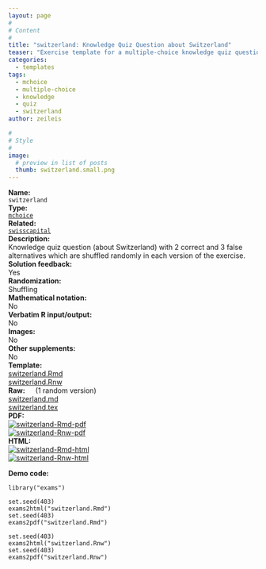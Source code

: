 ```yaml
---
layout: page
#
# Content
#
title: "switzerland: Knowledge Quiz Question about Switzerland"
teaser: "Exercise template for a multiple-choice knowledge quiz question with basic shuffling of the alternatives."
categories:
  - templates
tags:
  - mchoice
  - multiple-choice
  - knowledge
  - quiz
  - switzerland
author: zeileis

#
# Style
#
image:
  # preview in list of posts
  thumb: switzerland.small.png
---
```


<div class='row t1 b1'>
  <div class='medium-4 columns'><b>Name:</b></div>
  <div class='medium-8 columns'><code class="highlighter-rouge">switzerland</code></div>
</div>
<div class='row t1 b1'>
  <div class='medium-4 columns'><b>Type:</b></div>
  <div class='medium-8 columns'><a href="{{ site.url }}/tag/mchoice/"><code class="highlighter-rouge">mchoice</code></a></div>
</div>
<div class='row t1 b1'>   <div class='medium-4 columns'><b>Related:</b></div>   <div class='medium-8 columns'><a href="{{ site.url }}/templates/swisscapital/"><code class="highlighter-rouge">swisscapital</code></a></div> </div>

<div class='row t20 b1'>
  <div class='medium-4 columns'><b>Description:</b></div>
  <div class='medium-8 columns'>Knowledge quiz question (about Switzerland) with 2 correct and 3 false alternatives which are shuffled randomly in each version of the exercise.</div>
</div>
<div class='row t1 b1'>
  <div class='medium-4 columns'><b>Solution feedback:</b></div>
  <div class='medium-8 columns'>Yes</div>
</div>
<div class='row t1 b1'>
  <div class='medium-4 columns'><b>Randomization:</b></div>
  <div class='medium-8 columns'>Shuffling</div>
</div>
<div class='row t1 b1'>
  <div class='medium-4 columns'><b>Mathematical notation:</b></div>
  <div class='medium-8 columns'>No</div>
</div>
<div class='row t1 b1'>
  <div class='medium-4 columns'><b>Verbatim R input/output:</b></div>
  <div class='medium-8 columns'>No</div>
</div>
<div class='row t1 b1'>
  <div class='medium-4 columns'><b>Images:</b></div>
  <div class='medium-8 columns'>No</div>
</div>
<div class='row t1 b1'>
  <div class='medium-4 columns'><b>Other supplements:</b></div>
  <div class='medium-8 columns'>No</div>
</div>

<div class='row t20 b1'>
  <div class='medium-4 columns'><b>Template:</b></div>
  <div class='medium-4 columns'><a href="{{ site.url }}/assets/posts/2017-08-14-switzerland//switzerland.Rmd">switzerland.Rmd</a></div>
  <div class='medium-4 columns'><a href="{{ site.url }}/assets/posts/2017-08-14-switzerland//switzerland.Rnw">switzerland.Rnw</a></div>
</div>
<div class='row t1 b1'>
  <div class='medium-4 columns'><b>Raw:</b> (1 random version)</div>
  <div class='medium-4 columns'><a href="{{ site.url }}/assets/posts/2017-08-14-switzerland//switzerland.md" >switzerland.md</a></div>
  <div class='medium-4 columns'><a href="{{ site.url }}/assets/posts/2017-08-14-switzerland//switzerland.tex">switzerland.tex</a></div>
</div>
<div class='row t1 b1'>
  <div class='medium-4 columns'><b>PDF:</b></div>
  <div class='medium-4 columns'><a href="{{ site.url }}/assets/posts/2017-08-14-switzerland//switzerland-Rmd.pdf"><img src="{{ site.url }}/assets/posts/2017-08-14-switzerland//switzerland-Rmd-pdf.png" alt="switzerland-Rmd-pdf"/></a></div>
  <div class='medium-4 columns'><a href="{{ site.url }}/assets/posts/2017-08-14-switzerland//switzerland-Rnw.pdf"><img src="{{ site.url }}/assets/posts/2017-08-14-switzerland//switzerland-Rnw-pdf.png" alt="switzerland-Rnw-pdf"/></a></div>
</div>
<div class='row t1 b20'>
  <div class='medium-4 columns'><b>HTML:</b></div>
  <div class='medium-4 columns'><a href="{{ site.url }}/assets/posts/2017-08-14-switzerland//switzerland-Rmd.html"><img src="{{ site.url }}/assets/posts/2017-08-14-switzerland//switzerland-Rmd-html.png" alt="switzerland-Rmd-html"/></a></div>
  <div class='medium-4 columns'><a href="{{ site.url }}/assets/posts/2017-08-14-switzerland//switzerland-Rnw.html"><img src="{{ site.url }}/assets/posts/2017-08-14-switzerland//switzerland-Rnw-html.png" alt="switzerland-Rnw-html"/></a></div>
</div>



**Demo code:**

<pre><code class="prettyprint ">library(&quot;exams&quot;)

set.seed(403)
exams2html(&quot;switzerland.Rmd&quot;)
set.seed(403)
exams2pdf(&quot;switzerland.Rmd&quot;)

set.seed(403)
exams2html(&quot;switzerland.Rnw&quot;)
set.seed(403)
exams2pdf(&quot;switzerland.Rnw&quot;)</code></pre>
